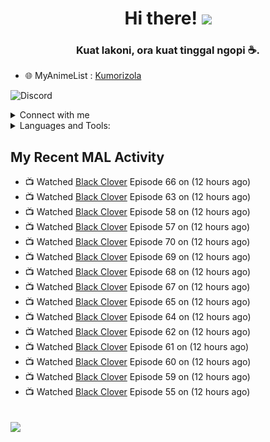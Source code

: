 <h1 align="center">Hi there! <img src="https://media.giphy.com/media/hvRJCLFzcasrR4ia7z/giphy.gif" width="25px"> </h1>
<h3 align="center">Kuat lakoni, ora kuat tinggal ngopi ☕.</h3>

- 🌐 MyAnimeList : [Kumorizola](https://myanimelist.net/animelist/Kumorizola)

![Discord](https://discord.c99.nl/widget/theme-3/761213268009943051.png)
<details>
      <summary>Connect with me</summary>
    <p align="left">
        <a href="https://www.facebook.com/kumori.hartley.1" target="blank"><img align="center"
                src="https://raw.githubusercontent.com/rahuldkjain/github-profile-readme-generator/master/src/images/icons/Social/facebook.svg"
                alt="kumori hartley" height="30" width="40" /></a>
        <a href="https://www.instagram.com/kumorizola/" target="blank"><img align="center"
                src="https://raw.githubusercontent.com/rahuldkjain/github-profile-readme-generator/master/src/images/icons/Social/instagram.svg"
                alt="kumorizola" height="30" width="40" /></a>
        <a href="https://discord.com" target="blank"><img align="center"
                src="https://raw.githubusercontent.com/rahuldkjain/github-profile-readme-generator/master/src/images/icons/Social/discord.svg"
                alt="Kumori#5882" height="30" width="40" /></a>
    </p>
</details>

<details>
    <summary align="left">Languages and Tools:</summary>
<p align="left">
      <a href="https://www.w3schools.com/css/" target="_blank">
        <img src="https://raw.githubusercontent.com/devicons/devicon/master/icons/css3/css3-original-wordmark.svg"
            alt="css3" width="40" height="40" /> </a> <a href="https://www.w3.org/html/" target="_blank"> <img
            src="https://raw.githubusercontent.com/devicons/devicon/master/icons/html5/html5-original-wordmark.svg"
            alt="html5" width="40" height="40" /> </a> <a href="https://www.java.com" target="_blank"> <img
            src="https://raw.githubusercontent.com/devicons/devicon/master/icons/java/java-original.svg" alt="java"
            width="40" height="40" /> </a> <a href="https://developer.mozilla.org/en-US/docs/Web/JavaScript"
            target="_blank"> <img
            src="https://raw.githubusercontent.com/devicons/devicon/master/icons/javascript/javascript-original.svg"
            alt="javascript" width="40" height="40" /> </a> <a href="https://nodejs.org" target="_blank"> <img
            src="https://raw.githubusercontent.com/devicons/devicon/master/icons/nodejs/nodejs-original-wordmark.svg"
            alt="nodejs" width="40" height="40" /> </a> <a href="https://www.python.org" target="_blank"> <img
            src="https://raw.githubusercontent.com/devicons/devicon/master/icons/python/python-original.svg"
            alt="python" width="40" height="40" /> </a> <a href="https://www.typescriptlang.org/" target="_blank"> <img
            src="https://raw.githubusercontent.com/devicons/devicon/master/icons/typescript/typescript-original.svg" 
            alt="typescript" width="40" height="40" /> </a> <a href="https://www.photoshop.com/en" target="_blank"> <img
            src="https://upload.wikimedia.org/wikipedia/commons/a/af/Adobe_Photoshop_CC_icon.svg" alt="photoshop" width="40" height="40"/> </a>
            <a href="https://www.adobe.com/products/premiere.html" target="_blank"> <img
            src="https://upload.wikimedia.org/wikipedia/commons/4/40/Adobe_Premiere_Pro_CC_icon.svg" alt="Premiere pro" width="40" height="40"/> </a>
            <a href="https://www.adobe.com/in/products/illustrator.html" target="_blank"> <img 
            src="https://upload.wikimedia.org/wikipedia/commons/f/fb/Adobe_Illustrator_CC_icon.svg" alt="illustrator" width="40" height="40"/> </a>
      
 </details>
 
 <h2> My Recent MAL Activity</h2>
<!-- MAL_ACTIVITY:start -->

- 📺 Watched [Black Clover](https://MyAnimeList.net/anime.php?id=34572) Episode 66 on (12 hours ago)
- 📺 Watched [Black Clover](https://MyAnimeList.net/anime.php?id=34572) Episode 63 on (12 hours ago)
- 📺 Watched [Black Clover](https://MyAnimeList.net/anime.php?id=34572) Episode 58 on (12 hours ago)
- 📺 Watched [Black Clover](https://MyAnimeList.net/anime.php?id=34572) Episode 57 on (12 hours ago)
- 📺 Watched [Black Clover](https://MyAnimeList.net/anime.php?id=34572) Episode 70 on (12 hours ago)
- 📺 Watched [Black Clover](https://MyAnimeList.net/anime.php?id=34572) Episode 69 on (12 hours ago)
- 📺 Watched [Black Clover](https://MyAnimeList.net/anime.php?id=34572) Episode 68 on (12 hours ago)
- 📺 Watched [Black Clover](https://MyAnimeList.net/anime.php?id=34572) Episode 67 on (12 hours ago)
- 📺 Watched [Black Clover](https://MyAnimeList.net/anime.php?id=34572) Episode 65 on (12 hours ago)
- 📺 Watched [Black Clover](https://MyAnimeList.net/anime.php?id=34572) Episode 64 on (12 hours ago)
- 📺 Watched [Black Clover](https://MyAnimeList.net/anime.php?id=34572) Episode 62 on (12 hours ago)
- 📺 Watched [Black Clover](https://MyAnimeList.net/anime.php?id=34572) Episode 61 on (12 hours ago)
- 📺 Watched [Black Clover](https://MyAnimeList.net/anime.php?id=34572) Episode 60 on (12 hours ago)
- 📺 Watched [Black Clover](https://MyAnimeList.net/anime.php?id=34572) Episode 59 on (12 hours ago)
- 📺 Watched [Black Clover](https://MyAnimeList.net/anime.php?id=34572) Episode 55 on (12 hours ago)

<!-- MAL_ACTIVITY:end -->

  
<h2 align="left"> <img src="https://media.discordapp.net/attachments/918405470073520168/919220018355523584/ezgif.com-gif-maker_1.gif">
